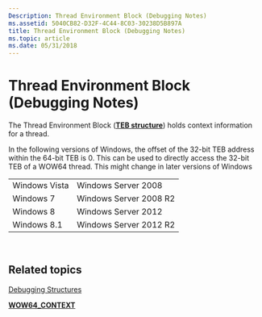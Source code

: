 ```yaml
---
Description: Thread Environment Block (Debugging Notes)
ms.assetid: 5040CB82-D32F-4C44-8C03-30238D5B897A
title: Thread Environment Block (Debugging Notes)
ms.topic: article
ms.date: 05/31/2018
---
```


# Thread Environment Block (Debugging Notes)

The Thread Environment Block ([**TEB structure**](/windows/win32/api/winternl/ns-winternl-teb)) holds context information for a thread.

In the following versions of Windows, the offset of the 32-bit TEB address within the 64-bit TEB is 0. This can be used to directly access the 32-bit TEB of a WOW64 thread. This might change in later versions of Windows



|               |                        |
|---------------|------------------------|
| Windows Vista | Windows Server 2008    |
| Windows 7     | Windows Server 2008 R2 |
| Windows 8     | Windows Server 2012    |
| Windows 8.1   | Windows Server 2012 R2 |



 

## Related topics

<dl> <dt>

[Debugging Structures](debugging-structures.md)
</dt> <dt>

[**WOW64\_CONTEXT**](/windows/desktop/api/WinNT/ns-winnt-wow64_context)
</dt> </dl>

 

 